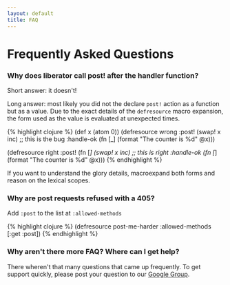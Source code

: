 ```yaml
---
layout: default
title: FAQ
---
```


# Frequently Asked Questions

### Why does liberator call post! after the handler function?

Short answer: it doesn't!

Long answer: most likely you did not the declare ````post!```` action
as a function but as a value. Due to the exact details of the
````defresource```` macro expansion, the form used as the value is
evaluated at unexpected times.

{% highlight clojure %}
(def x (atom 0))
(defresource wrong
  :post! (swap! x inc) ;; this is the bug
  :handle-ok (fn [_] (format "The counter is %d" @x)))
  
(defresource right
  :post! (fn [_] (swap! x inc) ;; this is right
  :handle-ok (fn [_] (format "The counter is %d" @x)))
{% endhighlight %}

If you want to understand the glory details, macroexpand both forms
and reason on the lexical scopes.

### Why are post requests refused with a 405?

Add ````:post```` to the list at ````:allowed-methods````

{% highlight clojure %}
(defresource post-me-harder 
  :allowed-methods [:get :post])
{% endhighlight %}

### Why aren't there more FAQ? Where can I get help?

There wheren't that many questions that came up frequently. To get
support quickly, please post your question to our
[Google Group](https://groups.google.com/forum/#!forum/clojure-liberator).

